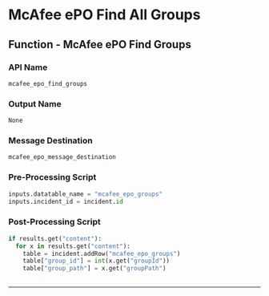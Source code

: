 <!--
    DO NOT MANUALLY EDIT THIS FILE
    THIS FILE IS AUTOMATICALLY GENERATED WITH resilient-sdk codegen
-->

# McAfee ePO Find All Groups

## Function - McAfee ePO Find Groups

### API Name
`mcafee_epo_find_groups`

### Output Name
`None`

### Message Destination
`mcafee_epo_message_destination`

### Pre-Processing Script
```python
inputs.datatable_name = "mcafee_epo_groups"
inputs.incident_id = incident.id
```

### Post-Processing Script
```python
if results.get("content"):
  for x in results.get("content"):
    table = incident.addRow("mcafee_epo_groups")
    table["group_id"] = int(x.get("groupId"))
    table["group_path"] = x.get("groupPath")
  
```

---

